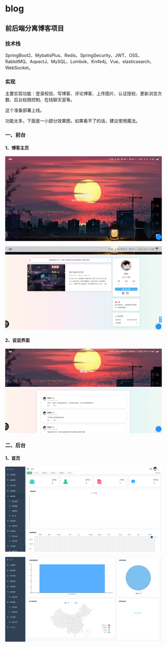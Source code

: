 # blog
## 前后端分离博客项目

### 技术栈

  SpringBoot2、MybatisPlus、Redis、SpringSecurity、JWT、OSS、RabbitMQ、AspectJ、MySQL、Lombok、Knife4j、Vue、elasticsearch、WebSocket。
  
### 实现
  
  主要实现功能：登录校验、写博客、评论博客、上传图片、认证授权、更新浏览次数、后台权限控制、在线聊天室等。
  
  这个准备部署上线。
  
  功能太多，下面是一小部分效果图，如果看不了的话，建议使用魔法。

### 一、前台

#### 1、博客主页
 ![image](https://github.com/yuhui156551/yh-blog/blob/master/img/20230226220916.png)

 ![image](https://github.com/yuhui156551/yh-blog/blob/master/img/20230226220953.png)
#### 2、说说界面
 ![image](https://github.com/yuhui156551/yh-blog/blob/master/img/20230226221011.png)
 
### 二、后台
#### 1、首页
 ![image](https://github.com/yuhui156551/yh-blog/blob/master/img/20230226221030.png)
 
 ![image](https://github.com/yuhui156551/yh-blog/blob/master/img/20230226221044.png)
